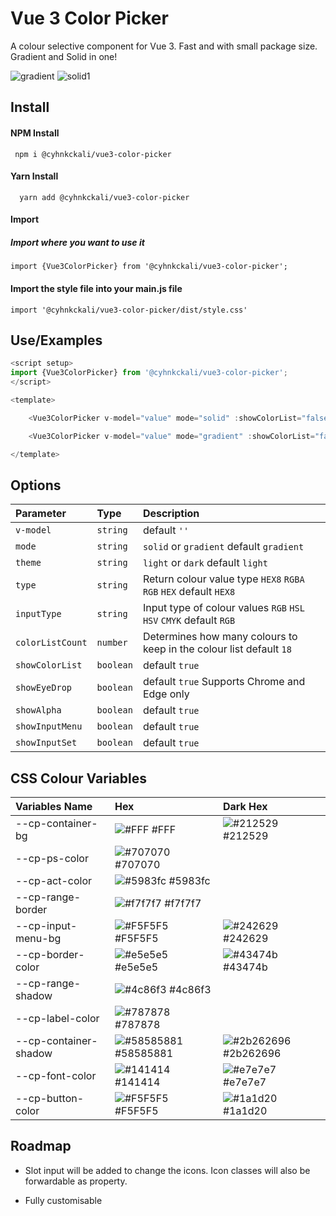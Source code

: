 
# Vue 3 Color Picker

A colour selective component for Vue 3. Fast and with small package size. Gradient and Solid in one!

![gradient](https://github.com/cyhnkckali/vue3-color-picker/assets/93313260/b6404bdc-4fc5-4d79-a9a3-0447fe6e4708)
![solid1](https://github.com/cyhnkckali/vue3-color-picker/assets/93313260/fbb8efce-b4f6-4356-8a30-fc6904404b30)

## Install

#### NPM Install

```
 npm i @cyhnkckali/vue3-color-picker
```

#### Yarn Install

```
  yarn add @cyhnkckali/vue3-color-picker
```

#### Import

##### Import where you want to use it

```
import {Vue3ColorPicker} from '@cyhnkckali/vue3-color-picker';
``` 

#### Import the style file into your main.js file

```
import '@cyhnkckali/vue3-color-picker/dist/style.css'
```

## Use/Examples

```javascript
<script setup>
import {Vue3ColorPicker} from '@cyhnkckali/vue3-color-picker';
</script>

<template>   

    <Vue3ColorPicker v-model="value" mode="solid" :showColorList="false" :showEyeDrop="false" type="RGBA"/>

    <Vue3ColorPicker v-model="value" mode="gradient" :showColorList="false" :showEyeDrop="false"/>

</template>
```
## Options

| Parameter | Type     | Description                |
| :-------- | :------- | :------------------------- |
| `v-model` | `string` | default `''`|
| `mode` | `string` | `solid` or `gradient` default `gradient`|
| `theme` | `string` | `light` or `dark` default `light`|
| `type` | `string` | Return colour value type `HEX8` `RGBA` `RGB` `HEX` default `HEX8`|
| `inputType` | `string` | Input type of colour values `RGB` `HSL` `HSV` `CMYK` default `RGB`|
| `colorListCount` | `number` | Determines how many colours to keep in the colour list default `18`|
| `showColorList` | `boolean` | default `true` |
| `showEyeDrop` | `boolean` | default `true` Supports Chrome and Edge only |
| `showAlpha` | `boolean` | default `true` |
| `showInputMenu` | `boolean` | default `true` |
| `showInputSet` | `boolean` | default `true` |


## CSS Colour Variables


| Variables Name             | Hex | Dark Hex
| :----------------- | :--------------------------- | :-------------------------------------- |
| --cp-container-bg | ![#FFF](https://placehold.co/10x10/ffffff/FFF) #FFF  |![#212529](https://placehold.co/10x10/212529/212529) #212529 |
| --cp-ps-color | ![#707070](https://placehold.co/10x10/707070/707070) #707070 |
| --cp-act-color| ![#5983fc](https://placehold.co/10x10/5983fc/5983fc) #5983fc |
| --cp-range-border | ![#f7f7f7](https://placehold.co/10x10/f7f7f7/f7f7f7) #f7f7f7| 
| --cp-input-menu-bg | ![#F5F5F5](https://placehold.co/10x10/F5F5F5/F5F5F5) #F5F5F5|![#242629](https://placehold.co/10x10/242629/242629) #242629|  
| --cp-border-color | ![#e5e5e5](https://placehold.co/10x10/e5e5e5/e5e5e5) #e5e5e5| ![#43474b](https://placehold.co/10x10/43474b/43474b) #43474b|
| --cp-range-shadow | ![#4c86f3](https://placehold.co/10x10/4c86f3/4c86f3) #4c86f3| 
| --cp-label-color | ![#787878](https://placehold.co/10x10/787878/787878) #787878|
| --cp-container-shadow| ![#58585881](https://placehold.co/10x10/58585881/58585881) #58585881|![#2b262696](https://placehold.co/10x10/2b262696/2b262696) #2b262696|
| --cp-font-color | ![#141414](https://placehold.co/10x10/141414/141414) #141414|![#e7e7e7](https://placehold.co/10x10/e7e7e7/e7e7e7) #e7e7e7|
| --cp-button-color | ![#F5F5F5](https://placehold.co/10x10/F5F5F5/F5F5F5) #F5F5F5|![#1a1d20](https://placehold.co/10x10/1a1d20/1a1d20) #1a1d20|


## Roadmap

- Slot input will be added to change the icons. Icon classes will also be forwardable as property. 

- Fully customisable
  
